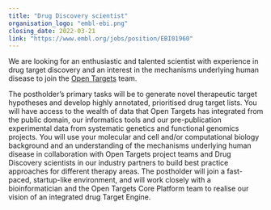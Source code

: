 ```yaml
---
title: "Drug Discovery scientist"
organisation_logo: "embl-ebi.png"
closing_date: 2022-03-21
link: "https://www.embl.org/jobs/position/EBI01960"
---
```


We are looking for an enthusiastic and talented scientist with experience in drug target discovery and an interest in the mechanisms underlying human disease 
to join the <a href="/platform">Open Targets</a> team.

The postholder’s primary tasks will be to generate novel therapeutic target hypotheses and develop highly annotated, prioritised drug target lists. 
You will have access to the wealth of data that Open Targets has integrated from the public domain, our informatics tools and our pre-publication experimental 
data from systematic genetics and functional genomics projects. You will use your molecular and cell and/or computational biology background and an understanding 
of the mechanisms underlying human disease in collaboration with Open Targets project teams and Drug Discovery scientists in our industry partners to build best 
practice approaches for different therapy areas. The postholder will join a fast-paced, startup-like environment, and will work closely with a bioinformatician and 
the Open Targets Core Platform team to realise our vision of an integrated drug Target Engine.
